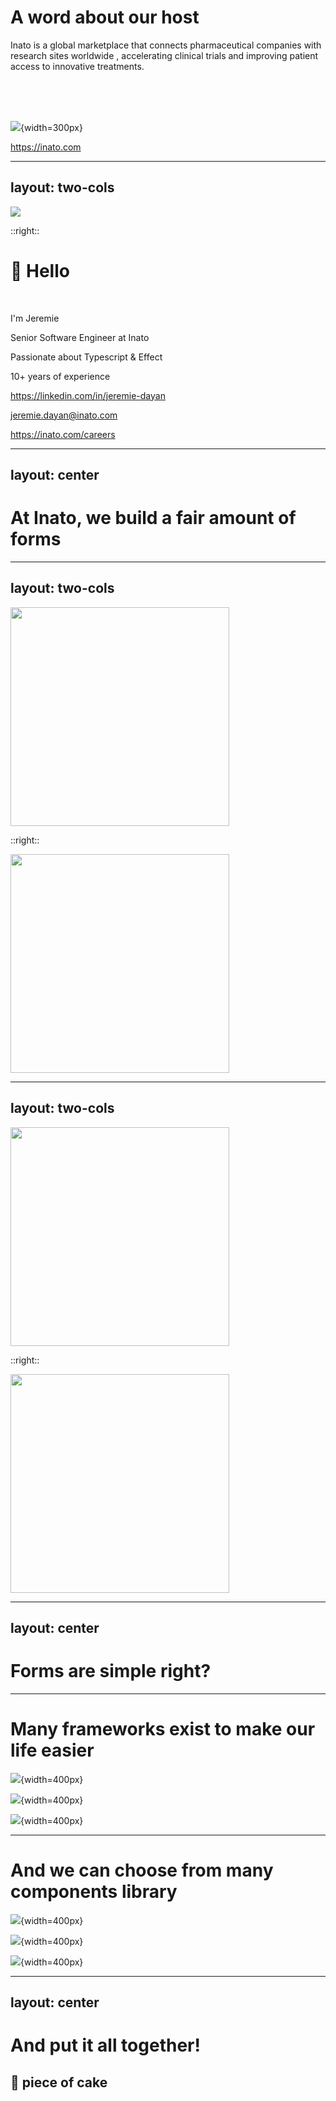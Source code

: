 # A word about our host




<v-click> Inato is a global marketplace </v-click> <v-click> that connects pharmaceutical companies with research sites worldwide</v-click> <v-click>, accelerating clinical trials and improving patient access to innovative treatments.</v-click>

<br>
<br>
<br>

![](/inato.png){width=300px}

https://inato.com

---
layout: two-cols
---

<img src="/me.jpg" class="rounded-full h-[300px] w-[300px] center mt-[70px]"/>

::right::

# 👋 Hello
<br>

I'm Jeremie

Senior Software Engineer at Inato

Passionate about Typescript & Effect

10+ years of experience

https://linkedin.com/in/jeremie-dayan 

jeremie.dayan@inato.com

https://inato.com/careers

<!--
Je me présente: 

Je m'appelle Jeremie

Je suis Senior Software Engineer chez Inato

Je suis passionné de Typescript depuis un moment et d'Effect depuis moins longtemps. Mais la passion est tout aussi forte.

Vous pouvez me contacter via email ou sur linkedin.

Je remet un lien vers notre site de carrière si jamais un poste peut vous interesser.
-->

---
layout: center
---

# At Inato, we build a fair amount of forms

<!--
Chez Inato, on fait beaucoup de formulaires..
-->

---
layout: two-cols
---

<img src="/form1.png" width=350 class="border rounded"/>

::right::

<img src="/form2.png" width=350 class="border rounded"/>

<!--
Des formulaires plus ou moins complexes
-->

---
layout: two-cols
---

<img src="/form3.png" width=350 class="border rounded"/>

::right::

<img src="/form4.png" width=350 class="border rounded"/>

---
layout: center
---

# Forms are simple right?

<!--
Faire des formulaires, c'est simple non?
-->

---

# Many frameworks exist to make our life easier

<div />

![](/reacthookform.png){width=400px}


![](/mantine.svg){width=400px}


![](/tanstackform.png){width=400px}

<!--
Il suffit d'utiliser un des nombreux framework qui existe
-->

---

# And we can choose from many components library
<div />

![](/shadcn.png){width=400px}

![](/mantine.svg){width=400px}

![](/antd.png){width=400px}

<!--
Et une librairie de composant pour faire un truc pas trop moche
-->

---
layout: center
---

# And put it all together!

<v-click>
<h2>🍰 piece of cake</h2>
</v-click>

<!--
Et mettre la main à la pate
-->
